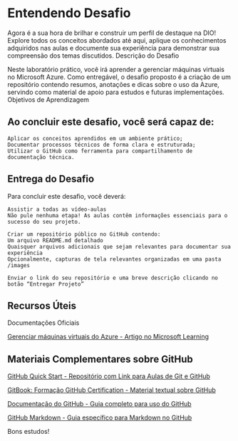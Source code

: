 # Entendendo Desafio 

Agora é a sua hora de brilhar e construir um perfil de destaque na DIO! Explore todos os conceitos abordados até aqui, aplique os conhecimentos adquiridos nas aulas e documente sua experiência para demonstrar sua compreensão dos temas discutidos.
Descrição do Desafio

Neste laboratório prático, você irá aprender a gerenciar máquinas virtuais no Microsoft Azure. Como entregável, o desafio proposto é a criação de um repositório contendo resumos, anotações e dicas sobre o uso da Azure, servindo como material de apoio para estudos e futuras implementações.
Objetivos de Aprendizagem 

## Ao concluir este desafio, você será capaz de: 

    Aplicar os conceitos aprendidos em um ambiente prático;
    Documentar processos técnicos de forma clara e estruturada; 
    Utilizar o GitHub como ferramenta para compartilhamento de documentação técnica. 

## Entrega do Desafio 

Para concluir este desafio, você deverá: 

    Assistir a todas as vídeo-aulas
    Não pule nenhuma etapa! As aulas contêm informações essenciais para o sucesso do seu projeto. 

    Criar um repositório público no GitHub contendo: 
    Um arquivo README.md detalhado 
    Quaisquer arquivos adicionais que sejam relevantes para documentar sua experiência 
    Opcionalmente, capturas de tela relevantes organizadas em uma pasta /images 

    Enviar o link do seu repositório e uma breve descrição clicando no botão “Entregar Projeto” 

## Recursos Úteis 
Documentações Oficiais

[Gerenciar máquinas virtuais do Azure - Artigo no Microsoft Learning](https://learn.microsoft.com/pt-br/system-center/vmm/manage-azure-vms?view=sc-vmm-2022)

## Materiais Complementares sobre GitHub 

[GitHub Quick Start - Repositório com Link para Aulas de Git e GitHub](https://github.com/digitalinnovationone/github-quickstart)
        
[GitBook: Formação GitHub Certification - Material textual sobre GitHub](https://www.gitbook.com)

[Documentação do GitHub - Guia completo para uso do GitHub](https://docs.github.com)
        
[GitHub Markdown - Guia específico para Markdown no GitHub](https://guides.github.com/features/mastering-markdown/)
        
Bons estudos!
